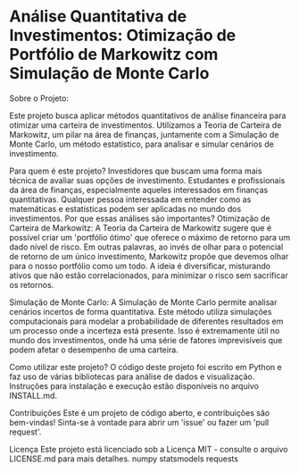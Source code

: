 # Análise Quantitativa de Investimentos: Otimização de Portfólio de Markowitz com Simulação de Monte Carlo

Sobre o Projeto:

Este projeto busca aplicar métodos quantitativos de análise financeira para otimizar uma carteira de investimentos. 
Utilizamos a Teoria de Carteira de Markowitz, um pilar na área de finanças, juntamente com a Simulação de Monte Carlo, um método estatístico, para analisar e simular cenários de investimento.

Para quem é este projeto? 
Investidores que buscam uma forma mais técnica de avaliar suas opções de investimento. Estudantes e profissionais da área de finanças, especialmente aqueles interessados em finanças quantitativas. 
Qualquer pessoa interessada em entender como as matemáticas e estatísticas podem ser aplicadas no mundo dos investimentos. 
Por que essas análises são importantes? 
Otimização de Carteira de Markowitz: A Teoria da Carteira de Markowitz sugere que é possível criar um 'portfólio ótimo' que oferece o máximo de retorno para um dado nível de risco. Em outras palavras, ao invés de olhar para o potencial de retorno de um único investimento, Markowitz propõe que devemos olhar para o nosso portfólio como um todo. A ideia é diversificar, misturando ativos que não estão correlacionados, para minimizar o risco sem sacrificar os retornos.

Simulação de Monte Carlo: A Simulação de Monte Carlo permite analisar cenários incertos de forma quantitativa. Este método utiliza simulações computacionais para modelar a probabilidade de diferentes resultados em um processo onde a incerteza está presente. Isso é extremamente útil no mundo dos investimentos, onde há uma série de fatores imprevisíveis que podem afetar o desempenho de uma carteira.

Como utilizar este projeto?
O código deste projeto foi escrito em Python e faz uso de várias bibliotecas para análise de dados e visualização. Instruções para instalação e execução estão disponíveis no arquivo INSTALL.md.

Contribuições Este é um projeto de código aberto, e contribuições são bem-vindas! Sinta-se à vontade para abrir um 'issue' ou fazer um 'pull request'.

Licença Este projeto está licenciado sob a Licença MIT - consulte o arquivo LICENSE.md para mais detalhes.
numpy
statsmodels
requests
